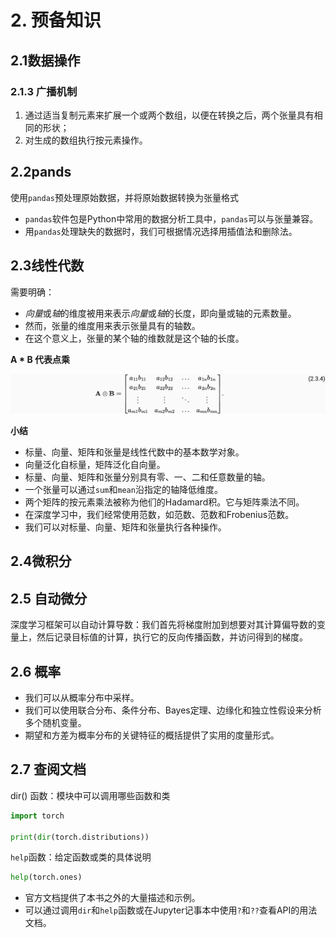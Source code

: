 # 2. 预备知识

## 2.1数据操作

### 2.1.3 广播机制

1. 通过适当复制元素来扩展一个或两个数组，以便在转换之后，两个张量具有相同的形状；
2. 对生成的数组执行按元素操作。

## 2.2pands

使用`pandas`预处理原始数据，并将原始数据转换为张量格式

+ `pandas`软件包是Python中常用的数据分析工具中，`pandas`可以与张量兼容。
+ 用`pandas`处理缺失的数据时，我们可根据情况选择用插值法和删除法。

## 2.3线性代数

 需要明确：

+ *向量*或*轴*的维度被用来表示*向量*或*轴*的长度，即向量或轴的元素数量。 
+ 然而，张量的维度用来表示张量具有的轴数。
+  在这个意义上，张量的某个轴的维数就是这个轴的长度。

**A * B 代表点乘**

![image-20250426191724623](./assets/image-20250426191724623.png)

**小结**

+ 标量、向量、矩阵和张量是线性代数中的基本数学对象。
+ 向量泛化自标量，矩阵泛化自向量。
+ 标量、向量、矩阵和张量分别具有零、一、二和任意数量的轴。
+ 一个张量可以通过`sum`和`mean`沿指定的轴降低维度。
+ 两个矩阵的按元素乘法被称为他们的Hadamard积。它与矩阵乘法不同。
+ 在深度学习中，我们经常使用范数，如范数、范数和Frobenius范数。
+ 我们可以对标量、向量、矩阵和张量执行各种操作。

## 2.4微积分

## 2.5 自动微分

深度学习框架可以自动计算导数：我们首先将梯度附加到想要对其计算偏导数的变量上，然后记录目标值的计算，执行它的反向传播函数，并访问得到的梯度。

## 2.6 概率

- 我们可以从概率分布中采样。
- 我们可以使用联合分布、条件分布、Bayes定理、边缘化和独立性假设来分析多个随机变量。
- 期望和方差为概率分布的关键特征的概括提供了实用的度量形式。

## 2.7 查阅文档

dir() 函数：模块中可以调用哪些函数和类

```python
import torch

print(dir(torch.distributions))
```

`help`函数：给定函数或类的具体说明

```python
help(torch.ones)
```

- 官方文档提供了本书之外的大量描述和示例。
- 可以通过调用`dir`和`help`函数或在Jupyter记事本中使用`?`和`??`查看API的用法文档。

